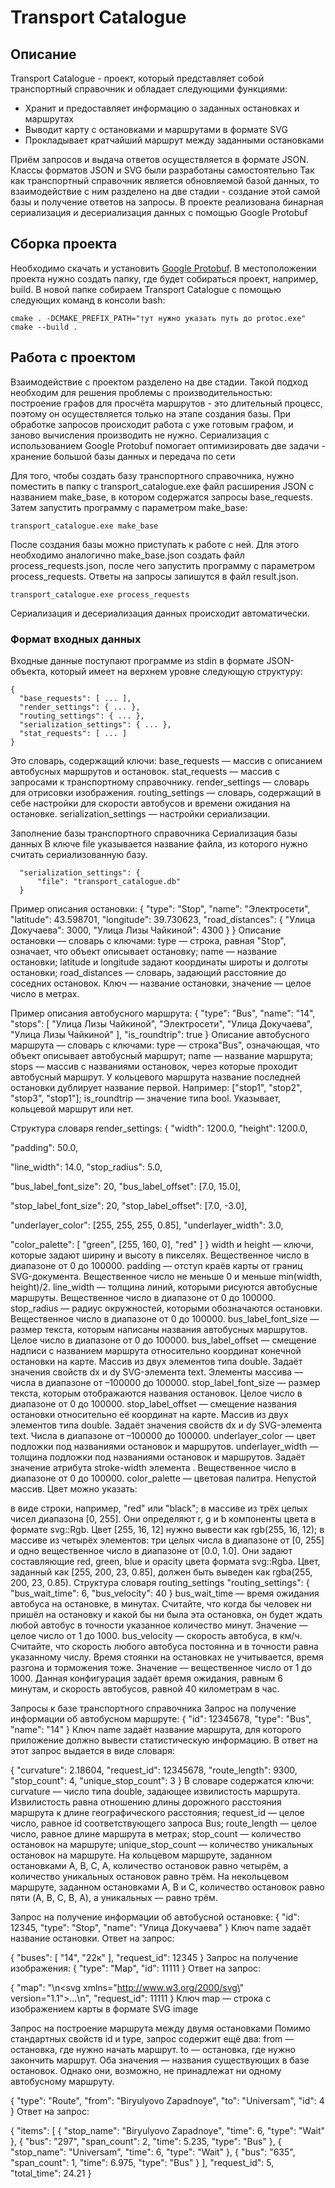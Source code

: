 # **Transport Catalogue**

## **Описание**

Transport Catalogue - проект, который представляет собой транспортный справочник и обладает следующими функциями:

* Хранит и предоставляет информацию о заданных остановках и маршрутах
* Выводит карту с остановками и маршрутами в формате SVG
* Прокладывает кратчайший маршрут между заданными остановками

Приём запросов и выдача ответов осуществляется в формате JSON. Классы форматов JSON и SVG были разработаны самостоятельно
Так как транспортный справочник является обновляемой базой данных, то взаимодействие с ним разделено на две стадии - создание этой самой базы и получение ответов на запросы. В проекте реализована бинарная сериализация и десериализация данных с помощью Google Protobuf

## **Сборка проекта**
Необходимо скачать и установить [Google Protobuf](https://github.com/protocolbuffers/protobuf).
В местоположении проекта нужно создать папку, где будет собираться проект, например, build.
В новой папке собираем Transport Catalogue с помощью следующих команд в консоли bash:
```
cmake . -DCMAKE_PREFIX_PATH="тут нужно указать путь до protoc.exe"
cmake --build .
```
## **Работа с проектом**
Взаимодействие с проектом разделено на две стадии. Такой подход необходим для решения проблемы с производительностью: построение графов для просчёта маршрутов - это длительный процесс, поэтому он осуществляется только на этапе создания базы. При обработке запросов происходит работа с уже готовым графом, и заново вычисления производить не нужно. Сериализация с использованием Google Protobuf помогает оптимизировать две задачи - хранение большой базы данных и передача по сети

Для того, чтобы создать базу транспортного справочника, нужно поместить в папку с transport_catalogue.exe файл расширения JSON с названием make_base, в котором содержатся запросы base_requests. Затем запустить программу с параметром make_base:

```
transport_catalogue.exe make_base
```
После создания базы можно приступать к работе с ней. Для этого необходимо аналогично make_base.json создать файл process_requests.json, после чего запустить программу с параметром process_requests. Ответы на запросы запишутся в файл result.json.

```
transport_catalogue.exe process_requests
```
Сериализация и десериализация данных происходит автоматически.

### **Формат входных данных**

Входные данные поступают программе из stdin в формате JSON-объекта, который имеет на верхнем уровне следующую структуру:

```
{
  "base_requests": [ ... ],
  "render_settings": { ... },
  "routing_settings": { ... },
  "serialization_settings": { ... },
  "stat_requests": [ ... ]
}
```

Это словарь, содержащий ключи:
base_requests — массив с описанием автобусных маршрутов и остановок.
stat_requests — массив с запросами к транспортному справочнику.
render_settings — словарь для отрисовки изображения.
routing_settings — словарь, содержащий в себе настройки для скорости автобусов и времени ожидания на остановке.
serialization_settings — настройки сериализации.

Заполнение базы транспортного справочника
Сериализация базы данных
В ключе file указывается название файла, из которого нужно считать сериализованную базу.

      "serialization_settings": {
          "file": "transport_catalogue.db"
      }
Пример описания остановки:
{
  "type": "Stop",
  "name": "Электросети",
  "latitude": 43.598701,
  "longitude": 39.730623,
  "road_distances": {
    "Улица Докучаева": 3000,
    "Улица Лизы Чайкиной": 4300
  }
} 
Описание остановки — словарь с ключами:
type — строка, равная "Stop", означает, что объект описывает остановку;
name — название остановки;
latitude и longitude задают координаты широты и долготы остановки;
road_distances — словарь, задающий расстояние до соседних остановок. Ключ — название остановки, значение — целое число в метрах.

Пример описания автобусного маршрута:
{
  "type": "Bus",
  "name": "14",
  "stops": [
    "Улица Лизы Чайкиной",
    "Электросети",
    "Улица Докучаева",
    "Улица Лизы Чайкиной"
  ],
  "is_roundtrip": true
} 
Описание автобусного маршрута — словарь с ключами:
type — строка"Bus", означающая, что объект описывает автобусный маршрут;
name — название маршрута;
stops — массив с названиями остановок, через которые проходит автобусный маршрут. У кольцевого маршрута название последней остановки дублирует название первой. Например: ["stop1", "stop2", "stop3", "stop1"];
is_roundtrip — значение типа bool. Указывает, кольцевой маршрут или нет.

Структура словаря render_settings:
{
  "width": 1200.0,
  "height": 1200.0,

  "padding": 50.0,

  "line_width": 14.0,
  "stop_radius": 5.0,

  "bus_label_font_size": 20,
  "bus_label_offset": [7.0, 15.0],

  "stop_label_font_size": 20,
  "stop_label_offset": [7.0, -3.0],

  "underlayer_color": [255, 255, 255, 0.85],
  "underlayer_width": 3.0,

  "color_palette": [
    "green",
    [255, 160, 0],
    "red"
  ]
} 
width и height — ключи, которые задают ширину и высоту в пикселях. Вещественное число в диапазоне от 0 до 100000.
padding — отступ краёв карты от границ SVG-документа. Вещественное число не меньше 0 и меньше min(width, height)/2.
line_width — толщина линий, которыми рисуются автобусные маршруты. Вещественное число в диапазоне от 0 до 100000.
stop_radius — радиус окружностей, которыми обозначаются остановки. Вещественное число в диапазоне от 0 до 100000.
bus_label_font_size — размер текста, которым написаны названия автобусных маршрутов. Целое число в диапазоне от 0 до 100000.
bus_label_offset — смещение надписи с названием маршрута относительно координат конечной остановки на карте. Массив из двух элементов типа double. Задаёт значения свойств dx и dy SVG-элемента text. Элементы массива — числа в диапазоне от –100000 до 100000.
stop_label_font_size — размер текста, которым отображаются названия остановок. Целое число в диапазоне от 0 до 100000.
stop_label_offset — смещение названия остановки относительно её координат на карте. Массив из двух элементов типа double. Задаёт значения свойств dx и dy SVG-элемента text. Числа в диапазоне от –100000 до 100000.
underlayer_color — цвет подложки под названиями остановок и маршрутов.
underlayer_width — толщина подложки под названиями остановок и маршрутов. Задаёт значение атрибута stroke-width элемента <text>. Вещественное число в диапазоне от 0 до 100000. color_palette — цветовая палитра. Непустой массив.
Цвет можно указать:

в виде строки, например, "red" или "black";
в массиве из трёх целых чисел диапазона [0, 255]. Они определяют r, g и b компоненты цвета в формате svg::Rgb. Цвет [255, 16, 12] нужно вывести как rgb(255, 16, 12);
в массиве из четырёх элементов: три целых числа в диапазоне от [0, 255] и одно вещественное число в диапазоне от [0.0, 1.0]. Они задают составляющие red, green, blue и opacity цвета формата svg::Rgba. Цвет, заданный как [255, 200, 23, 0.85], должен быть выведен как rgba(255, 200, 23, 0.85).
Структура словаря routing_settings
"routing_settings": {
      "bus_wait_time": 6,
      "bus_velocity": 40
} 
bus_wait_time — время ожидания автобуса на остановке, в минутах. Считайте, что когда бы человек ни пришёл на остановку и какой бы ни была эта остановка, он будет ждать любой автобус в точности указанное количество минут. Значение — целое число от 1 до 1000.
bus_velocity — скорость автобуса, в км/ч. Считайте, что скорость любого автобуса постоянна и в точности равна указанному числу. Время стоянки на остановках не учитывается, время разгона и торможения тоже. Значение — вещественное число от 1 до 1000.
Данная конфигурация задаёт время ожидания, равным 6 минутам, и скорость автобусов, равной 40 километрам в час.

Запросы к базе транспортного справочника
Запрос на получение информации об автобусном маршруте:
{
  "id": 12345678,
  "type": "Bus",
  "name": "14"
} 
Ключ name задаёт название маршрута, для которого приложение должно вывести статистическую информацию.
В ответ на этот запрос выдается в виде словаря:

{
  "curvature": 2.18604,
  "request_id": 12345678,
  "route_length": 9300,
  "stop_count": 4,
  "unique_stop_count": 3
} 
В словаре содержатся ключи: curvature — число типа double, задающее извилистость маршрута. Извилистость равна отношению длины дорожного расстояния маршрута к длине географического расстояния;
request_id — целое число, равное id соответствующего запроса Bus;
route_length — целое число, равное длине маршрута в метрах;
stop_count — количество остановок на маршруте;
unique_stop_count — количество уникальных остановок на маршруте.
На кольцевом маршруте, заданном остановками A, B, C, A, количество остановок равно четырём, а количество уникальных остановок равно трём.
На некольцевом маршруте, заданном остановками A, B и C, количество остановок равно пяти (A, B, C, B, A), а уникальных — равно трём.

Запрос на получение информации об автобусной остановке:
{
  "id": 12345,
  "type": "Stop",
  "name": "Улица Докучаева"
} 
Ключ name задаёт название остановки.
Ответ на запрос:

{
  "buses": [
      "14", "22к"
  ],
  "request_id": 12345
} 
Запрос на получение изображения:
{
  "type": "Map",
  "id": 11111
}
Ответ на запрос:

{
  "map": "<?xml version=\"1.0\" encoding=\"UTF-8\" ?>\n<svg xmlns=\"http://www.w3.org/2000/svg\" version=\"1.1\">...\n</svg>",
  "request_id": 11111
} 
Ключ map — строка с изображением карты в формате SVG image

Запрос на построение маршрута между двумя остановками
Помимо стандартных свойств id и type, запрос содержит ещё два:
from — остановка, где нужно начать маршрут.
to — остановка, где нужно закончить маршрут.
Оба значения — названия существующих в базе остановок. Однако они, возможно, не принадлежат ни одному автобусному маршруту.

{
      "type": "Route",
      "from": "Biryulyovo Zapadnoye",
      "to": "Universam",
      "id": 4
}
Ответ на запрос:

{
          "items": [
              {
                  "stop_name": "Biryulyovo Zapadnoye",
                  "time": 6,
                  "type": "Wait"
              },
              {
                  "bus": "297",
                  "span_count": 2,
                  "time": 5.235,
                  "type": "Bus"
              },
              {
                  "stop_name": "Universam",
                  "time": 6,
                  "type": "Wait"
              },
              {
                  "bus": "635",
                  "span_count": 1,
                  "time": 6.975,
                  "type": "Bus"
              }
          ],
          "request_id": 5,
          "total_time": 24.21
      }
